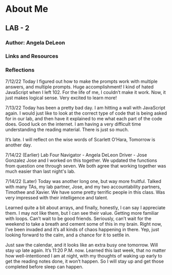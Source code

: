 # About Me

## LAB - 2

### Author: Angela DeLeon

### Links and Resources

### Reflections

7/12/22
Today I figured out how to make the prompts work with multiple answers, and multiple prompts.  Huge accomplishment!  I kind of hated JavaScript when I left 102.  For the life of me, I couldn’t make it work.  Now, it just makes logical sense.  Very excited to learn more!

7/13/22
Today has been a pretty bad day.  I am hitting a wall with JavaScript again.  I would just like to look at the correct type of code that is being asked for in our lab, and then have it explained to me what each part of the code does.  Good luck on the internet.  I am having a very difficult time understanding the reading material.  There is just so much.  

It’s late.  I will reflect on the wise words of Scarlett O’Hara, Tomorrow is another day.  

7/14/22 (Earlier)
Lab Four
Navigator - Angela DeLeon
Driver - Jose Gonzalez
Jose and I worked on this together. We updated the functions from question one through seven. We both agree that working together was much easier than last night's lab.

7/14/22 (Later)
Today was another long one, but way more fruitful.  Talked with many TAs, my lab partner, Jose, and my two accountability partners, Timothee and Xavier.  We have some pretty terrific people in this class.  Was very impressed with their intelligence and talent.  

Learned quite a bit about arrays, and finally, honestly, I can say I appreciate them.  I may not like them, but I can see their value.  Getting more familiar with loops.  Can’t wait to be good friends.  Seriously, can’t wait for the weekend to take a breath and cement some of this in my brain.  Right now, I’ve been invaded and it’s all kinds of chaos happening in there.  Yep, just looking forward to the calm, and a chance for it to settle in.  

Just saw the calendar, and it looks like an extra busy one tomorrow.  Will stay up late again.  It’s 11:20 P.M. now.  Learned this last week, that no matter how well-intentioned I am at night, with my thoughts of waking up early to get the reading notes done, it won’t happen.  So I will stay up and get those completed before sleep can happen.  
